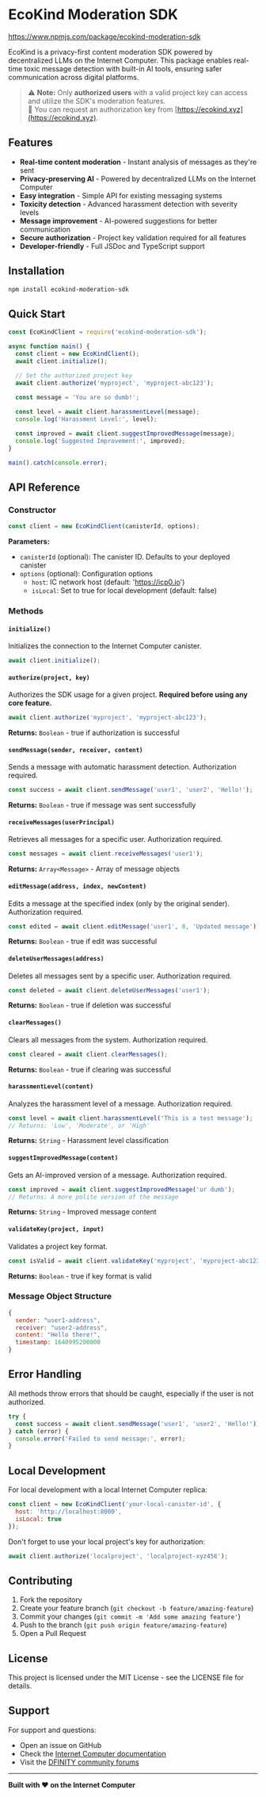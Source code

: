 # EcoKind Moderation SDK

https://www.npmjs.com/package/ecokind-moderation-sdk

EcoKind is a privacy-first content moderation SDK powered by decentralized LLMs on the Internet Computer. This package enables real-time toxic message detection with built-in AI tools, ensuring safer communication across digital platforms.

> ⚠️ **Note:** Only **authorized users** with a valid project key can access and utilize the SDK's moderation features.  
> 🔑 You can request an authorization key from [https://ecokind.xyz](https://ecokind.xyz).


## Features

- **Real-time content moderation** - Instant analysis of messages as they're sent
- **Privacy-preserving AI** - Powered by decentralized LLMs on the Internet Computer
- **Easy integration** - Simple API for existing messaging systems
- **Toxicity detection** - Advanced harassment detection with severity levels
- **Message improvement** - AI-powered suggestions for better communication
- **Secure authorization** - Project key validation required for all features
- **Developer-friendly** - Full JSDoc and TypeScript support

## Installation

```bash
npm install ecokind-moderation-sdk
```

## Quick Start

```javascript
const EcoKindClient = require('ecokind-moderation-sdk');

async function main() {
  const client = new EcoKindClient();
  await client.initialize();

  // Set the authorized project key
  await client.authorize('myproject', 'myproject-abc123');

  const message = 'You are so dumb!';
  
  const level = await client.harassmentLevel(message);
  console.log('Harassment Level:', level);

  const improved = await client.suggestImprovedMessage(message);
  console.log('Suggested Improvement:', improved);
}

main().catch(console.error);
```

## API Reference

### Constructor

```javascript
const client = new EcoKindClient(canisterId, options);
```

**Parameters:**
- `canisterId` (optional): The canister ID. Defaults to your deployed canister
- `options` (optional): Configuration options
  - `host`: IC network host (default: 'https://icp0.io')
  - `isLocal`: Set to true for local development (default: false)

### Methods

#### `initialize()`

Initializes the connection to the Internet Computer canister.

```javascript
await client.initialize();
```

#### `authorize(project, key)`

Authorizes the SDK usage for a given project. **Required before using any core feature.**

```javascript
await client.authorize('myproject', 'myproject-abc123');
```

**Returns:** `Boolean` - true if authorization is successful

#### `sendMessage(sender, receiver, content)`

Sends a message with automatic harassment detection. Authorization required.

```javascript
const success = await client.sendMessage('user1', 'user2', 'Hello!');
```

**Returns:** `Boolean` - true if message was sent successfully

#### `receiveMessages(userPrincipal)`

Retrieves all messages for a specific user. Authorization required.

```javascript
const messages = await client.receiveMessages('user1');
```

**Returns:** `Array<Message>` - Array of message objects

#### `editMessage(address, index, newContent)`

Edits a message at the specified index (only by the original sender). Authorization required.

```javascript
const edited = await client.editMessage('user1', 0, 'Updated message');
```

**Returns:** `Boolean` - true if edit was successful

#### `deleteUserMessages(address)`

Deletes all messages sent by a specific user. Authorization required.

```javascript
const deleted = await client.deleteUserMessages('user1');
```

**Returns:** `Boolean` - true if deletion was successful

#### `clearMessages()`

Clears all messages from the system. Authorization required.

```javascript
const cleared = await client.clearMessages();
```

**Returns:** `Boolean` - true if clearing was successful

#### `harassmentLevel(content)`

Analyzes the harassment level of a message. Authorization required.

```javascript
const level = await client.harassmentLevel('This is a test message');
// Returns: 'Low', 'Moderate', or 'High'
```

**Returns:** `String` - Harassment level classification

#### `suggestImprovedMessage(content)`

Gets an AI-improved version of a message. Authorization required.

```javascript
const improved = await client.suggestImprovedMessage('ur dumb');
// Returns: A more polite version of the message
```

**Returns:** `String` - Improved message content

#### `validateKey(project, input)`

Validates a project key format.

```javascript
const isValid = await client.validateKey('myproject', 'myproject-abc123');
```

**Returns:** `Boolean` - true if key format is valid

### Message Object Structure

```javascript
{
  sender: "user1-address",
  receiver: "user2-address", 
  content: "Hello there!",
  timestamp: 1640995200000
}
```

## Error Handling

All methods throw errors that should be caught, especially if the user is not authorized.

```javascript
try {
  const success = await client.sendMessage('user1', 'user2', 'Hello!');
} catch (error) {
  console.error('Failed to send message:', error);
}
```

## Local Development

For local development with a local Internet Computer replica:

```javascript
const client = new EcoKindClient('your-local-canister-id', {
  host: 'http://localhost:8000',
  isLocal: true
});
```

Don't forget to use your local project's key for authorization:

```javascript
await client.authorize('localproject', 'localproject-xyz456');
```

## Contributing

1. Fork the repository
2. Create your feature branch (`git checkout -b feature/amazing-feature`)
3. Commit your changes (`git commit -m 'Add some amazing feature'`)
4. Push to the branch (`git push origin feature/amazing-feature`)
5. Open a Pull Request

## License

This project is licensed under the MIT License - see the LICENSE file for details.

## Support

For support and questions:

- Open an issue on GitHub
- Check the [Internet Computer documentation](https://internetcomputer.org/docs/)
- Visit the [DFINITY community forums](https://forum.dfinity.org/)

---

**Built with ❤️ on the Internet Computer**